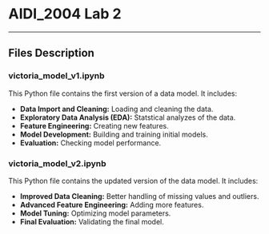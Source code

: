 ﻿# AIDI_2004 Lab 2
---
## Files Description

### victoria_model_v1.ipynb
This Python file contains the first version of a data model. It includes:

- **Data Import and Cleaning:** Loading and cleaning the data.
- **Exploratory Data Analysis (EDA):** Statstical analyzes of  the data.
- **Feature Engineering:** Creating new features.
- **Model Development:** Building and training initial models.
- **Evaluation:** Checking model performance.

### victoria_model_v2.ipynb
This Python file contains the updated version of the data model. It includes:

- **Improved Data Cleaning:** Better handling of missing values and outliers.
- **Advanced Feature Engineering:** Adding more features.
- **Model Tuning:** Optimizing model parameters.
- **Final Evaluation:** Validating the final model.

